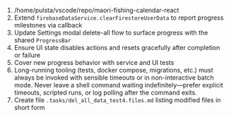 1. /home/pulsta/vscode/repo/maori-fishing-calendar-react
2. Extend `firebaseDataService.clearFirestoreUserData` to report progress milestones via callback
3. Update Settings modal delete-all flow to surface progress with the shared `ProgressBar`
4. Ensure UI state disables actions and resets gracefully after completion or failure
5. Cover new progress behavior with service and UI tests
6. Long-running tooling (tests, docker compose, migrations, etc.) must always be invoked with sensible timeouts or in non-interactive batch mode. Never leave a shell command waiting indefinitely—prefer explicit timeouts, scripted runs, or log polling after the command exits.
7. Create file `.tasks/del_all_data_test4.files.md` listing modified files in short form
